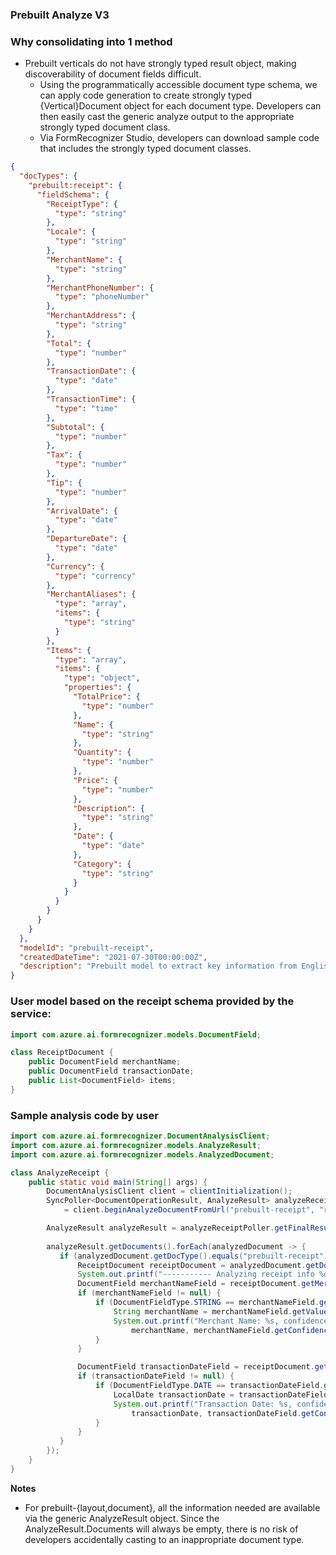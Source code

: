 ### Prebuilt Analyze V3

### Why consolidating into 1 method
- Prebuilt verticals do not have strongly typed result object, making discoverability of document fields difficult.
  - Using the programmatically accessible document type schema, we can apply code generation to create strongly typed {Vertical}Document object for each document type.  Developers can then easily cast the generic analyze output to the appropriate strongly typed document class.
  - Via FormRecognizer Studio, developers can download sample code that includes the strongly typed document classes. 

```json
{
  "docTypes": {
    "prebuilt:receipt": {
      "fieldSchema": {
        "ReceiptType": {
          "type": "string"
        },
        "Locale": {
          "type": "string"
        },
        "MerchantName": {
          "type": "string"
        },
        "MerchantPhoneNumber": {
          "type": "phoneNumber"
        },
        "MerchantAddress": {
          "type": "string"
        },
        "Total": {
          "type": "number"
        },
        "TransactionDate": {
          "type": "date"
        },
        "TransactionTime": {
          "type": "time"
        },
        "Subtotal": {
          "type": "number"
        },
        "Tax": {
          "type": "number"
        },
        "Tip": {
          "type": "number"
        },
        "ArrivalDate": {
          "type": "date"
        },
        "DepartureDate": {
          "type": "date"
        },
        "Currency": {
          "type": "currency"
        },
        "MerchantAliases": {
          "type": "array",
          "items": {
            "type": "string"
          }
        },
        "Items": {
          "type": "array",
          "items": {
            "type": "object",
            "properties": {
              "TotalPrice": {
                "type": "number"
              },
              "Name": {
                "type": "string"
              },
              "Quantity": {
                "type": "number"
              },
              "Price": {
                "type": "number"
              },
              "Description": {
                "type": "string"
              },
              "Date": {
                "type": "date"
              },
              "Category": {
                "type": "string"
              }
            }
          }
        }
      }
    }
  },
  "modelId": "prebuilt-receipt",
  "createdDateTime": "2021-07-30T00:00:00Z",
  "description": "Prebuilt model to extract key information from English receipts, including merchant name, transaction date, transaction total, and more."
}
```

### User model based on the receipt schema provided by the service:

```java
import com.azure.ai.formrecognizer.models.DocumentField;

class ReceiptDocument {
    public DocumentField merchantName;
    public DocumentField transactionDate;
    public List<DocumentField> items;
}
```

### Sample analysis code by user

```java
import com.azure.ai.formrecognizer.DocumentAnalysisClient;
import com.azure.ai.formrecognizer.models.AnalyzeResult;
import com.azure.ai.formrecognizer.models.AnalyzedDocument;

class AnalyzeReceipt {
    public static void main(String[] args) {
        DocumentAnalysisClient client = clientInitialization();
        SyncPoller<DocumentOperationResult, AnalyzeResult> analyzeReceiptPoller 
            = client.beginAnalyzeDocumentFromUrl("prebuilt-receipt", "receipt-url");

        AnalyzeResult analyzeResult = analyzeReceiptPoller.getFinalResult();
        
        analyzeResult.getDocuments().forEach(analyzedDocument -> {
           if (analyzedDocument.getDocType().equals("prebuilt-receipt")) {
               ReceiptDocument receiptDocument = analyzedDocument.getDocumentAs(ReceiptDocument.class);
               System.out.printf("----------- Analyzing receipt info %d -----------%n", i);
               DocumentField merchantNameField = receiptDocument.getMerchantName();
               if (merchantNameField != null) {
                   if (DocumentFieldType.STRING == merchantNameField.getType()) {
                       String merchantName = merchantNameField.getValueString();
                       System.out.printf("Merchant Name: %s, confidence: %.2f%n",
                           merchantName, merchantNameField.getConfidence());
                   }
               }

               DocumentField transactionDateField = receiptDocument.getTransactionDate();
               if (transactionDateField != null) {
                   if (DocumentFieldType.DATE == transactionDateField.getType()) {
                       LocalDate transactionDate = transactionDateField.getValueDate();
                       System.out.printf("Transaction Date: %s, confidence: %.2f%n",
                           transactionDate, transactionDateField.getConfidence());
                   }
               }
           } 
        });
    }
}
```


**Notes**
- For prebuilt-{layout,document}, all the information needed are available via the generic AnalyzeResult object.  Since the AnalyzeResult.Documents will always be empty, there is no risk of developers accidentally casting to an inappropriate document type. 
